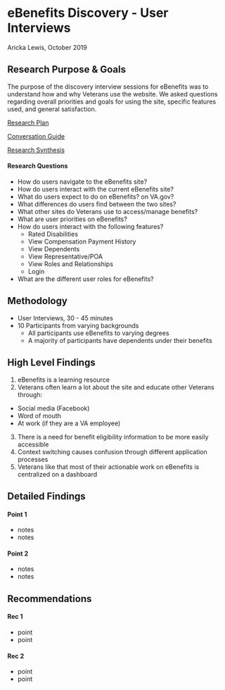 # eBenefits Discovery - User Interviews
Aricka Lewis, October 2019

## Research Purpose & Goals
The purpose of the discovery interview sessions for eBenefits was to understand how and why Veterans use the website. We asked questions regarding overall priorities and goals for using the site, specific features used, and general satisfaction.

[Research Plan](https://github.com/department-of-veterans-affairs/va.gov-team/blob/master/teams/vsa/teams/ebenefits/research/discovery-research-plan.md)

[Conversation Guide](https://github.com/department-of-veterans-affairs/va.gov-team/blob/master/teams/vsa/teams/ebenefits/research/discovery-conversation-guide.md)

[Research Synthesis](https://app.mural.co/t/vsa8243/m/vsa8243/1570714734227/135cc9229f15be89de914d583c8f5d51fa38552d)

#### Research Questions 
- How do users navigate to the eBenefits site?
- How do users interact with the current eBenefits site?
- What do users expect to do on eBenefits? on VA.gov?
- What differences do users find between the two sites?
- What other sites do Veterans use to access/manage benefits?
- What are user priorities on eBenefits?
- How do users interact with the following features?
  - Rated Disabilities
  - View Compensation Payment History
  - View Dependents
  - View Representative/POA
  - View Roles and Relationships
  - Login
- What are the different user roles for eBenefits?

## Methodology
- User Interviews, 30 - 45 minutes
- 10 Participants from varying backgrounds
  - All participants use eBenefits to varying degrees
  - A majority of participants have dependents under their benefits

## High Level Findings
1. eBenefits is a learning resource
2. Veterans often learn a lot about the site and educate other Veterans through:
  - Social media (Facebook)
  - Word of mouth
  - At work (if they are a VA employee)
3. There is a need for benefit eligibility information to be more easily accessible
4. Context switching causes confusion through different application processes
5. Veterans like that most of their actionable work on eBenefits is centralized on a dashboard

## Detailed Findings
#### Point 1
- notes
- notes

#### Point 2
- notes
- notes

## Recommendations

#### Rec 1
- point
- point

#### Rec 2
- point
- point
